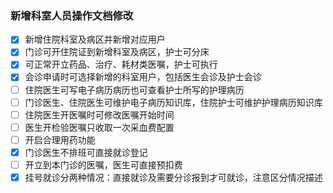 ### 新增科室人员操作文档修改

- [x] 新增住院科室及病区并新增对应用户
- [x] 门诊可开住院证到新增科室及病区，护士可分床
- [x] 可正常开立药品、治疗、耗材类医嘱，护士可执行
- [x] 会诊申请时可选择新增的科室用户，包括医生会诊及护士会诊
- [ ] 住院医生可写电子病历病历也可查看护士所写的护理病历
- [ ] 门诊医生、住院医生可维护电子病历知识库，住院护士可维护护理病历知识库
- [ ] 住院医生开医嘱时可修改医嘱开始时间
- [ ] 医生开检验医嘱只收取一次采血费配置
- [ ] 开启合理用药功能
- [x] 门诊医生不排班可直接就诊登记
- [ ] 开立到本门诊的医嘱，医生可直接预扣费
- [x] 挂号就诊分两种情况：直接就诊及需要分诊报到才可就诊，注意区分情况描述
